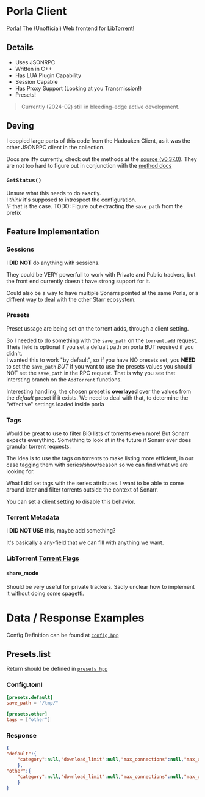 # Porla Client

[Porla](https://porla.org/)! The (Unofficial) Web frontend for [LibTorrent](https://libtorrent.org/)!

## Details

* Uses JSONRPC
* Written in C++
* Has LUA Plugin Capability
* Session Capable
* Has Proxy Support (Looking at you Transmission!)
* Presets!

> Currently (2024-02) still in bleeding-edge active development.

## Deving

I coppied large parts of this code from the Hadouken Client, as it was the other JSONRPC client in the collection.

Docs are iffy currently, check out the methods at the [source (v0.37.0)](https://github.com/porla/porla/tree/v0.37.0/src/methods). They are not too hard to figure out in conjunction with the [method docs](https://porla.org/api/methods/)

### `GetStatus()`

Unsure what this needs to do exactly.  
I _think_ it's supposed to introspect the configuration.  
_IF_ that is the case. TODO: Figure out extracting the `save_path` from the prefix 

## Feature Implementation

### Sessions

I **DID NOT** do anything with sessions.

They could be VERY powerfull to work with Private and Public trackers, but the front end currently doesn't have strong support for it.

Could also be a way to have multiple Sonarrs pointed at the same Porla, or a diffrent way to deal with the other Starr ecosystem.

### Presets

Preset ussage are being set on the torrent adds, through a client setting.

So I needed to do something with the `save_path` on the `torrent.add` request.
Theis field is optional if you set a defualt path on porla BUT required if you didn't.  
I wanted this to work "by default", so if you have NO presets set, you **NEED** to set the `save_path` _BUT_ if you want to use the presets values you should NOT set the `save_path` in the RPC request. That is why you see that intersting branch on the `AddTorrent` functions.

Interesting handling, the chosen preset is **overlayed** over the values from the _default_ preset if it exists.
We need to deal with that, to determine the "effective" settings loaded inside porla

### Tags

Would be great to use to filter BIG lists of torrents even more! But Sonarr expects everything. Something to look at in the future if Sonarr ever does granular torrent requests.

The idea is to use the tags on torrents to make listing more efficient, in our case tagging them with series/show/season so we can find what we are looking for.

What I did set tags with the series attributes. I want to be able to come around later and filter torrents outside the context of Sonarr.

You can set a client setting to disable this behavior.

### Torrent Metadata

I **DID NOT USE** this, maybe add something?

It's basically a any-field that we can fill with anything we want.

### LibTorrent [Torrent Flags](https://libtorrent.org/single-page-ref.html#torrent_flags_t)

#### share_mode

Should be very useful for private trackers. Sadly unclear how to implement it without doing some spagetti.

# Data / Response Examples

Config Definition can be found at [`config.hpp`](https://github.com/porla/porla/blob/v0.37.0/src/config.hpp)

## Presets.list

Return should be defined in [`presets.hpp`](https://github.com/porla/porla/blob/v0.37.0/src/lua/packages/presets.cpp)

### Config.toml
```toml
[presets.default]
save_path = "/tmp/"

[presets.other]
tags = ["other"]
```

### Response
```json
{
"default":{
    "category":null,"download_limit":null,"max_connections":null,"max_uploads":null,"save_path":"/tmp/","session":null,"tags":null,"upload_limit":null
    },
"other":{
    "category":null,"download_limit":null,"max_connections":null,"max_uploads":null,"save_path":null,"session":null,"tags":["other"],"upload_limit":null
    }
}
```
